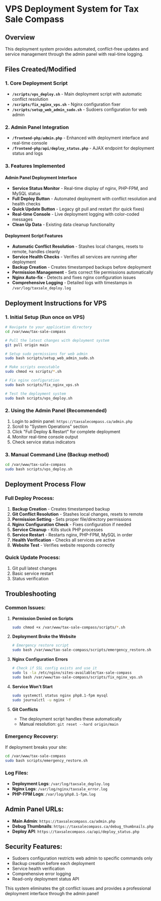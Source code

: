 # VPS Deployment System for Tax Sale Compass

## Overview
This deployment system provides automated, conflict-free updates and service management through the admin panel with real-time logging.

## Files Created/Modified

### 1. Core Deployment Script
- **`/scripts/vps_deploy.sh`** - Main deployment script with automatic conflict resolution
- **`/scripts/fix_nginx_vps.sh`** - Nginx configuration fixer
- **`/scripts/setup_web_admin_sudo.sh`** - Sudoers configuration for web admin

### 2. Admin Panel Integration
- **`/frontend-php/admin.php`** - Enhanced with deployment interface and real-time console
- **`/frontend-php/api/deploy_status.php`** - AJAX endpoint for deployment status and logs

### 3. Features Implemented

#### Admin Panel Deployment Interface
- **Service Status Monitor** - Real-time display of nginx, PHP-FPM, and MySQL status
- **Full Deploy Button** - Automated deployment with conflict resolution and health checks
- **Quick Update Button** - Legacy git pull and restart (for quick fixes)
- **Real-time Console** - Live deployment logging with color-coded messages
- **Clean Up Data** - Existing data cleanup functionality

#### Deployment Script Features
- **Automatic Conflict Resolution** - Stashes local changes, resets to remote, handles cleanly
- **Service Health Checks** - Verifies all services are running after deployment
- **Backup Creation** - Creates timestamped backups before deployment
- **Permission Management** - Sets correct file permissions automatically
- **Nginx Auto-fix** - Detects and fixes nginx configuration issues
- **Comprehensive Logging** - Detailed logs with timestamps in `/var/log/taxsale_deploy.log`

## Deployment Instructions for VPS

### 1. Initial Setup (Run once on VPS)
```bash
# Navigate to your application directory
cd /var/www/tax-sale-compass

# Pull the latest changes with deployment system
git pull origin main

# Setup sudo permissions for web admin
sudo bash scripts/setup_web_admin_sudo.sh

# Make scripts executable
sudo chmod +x scripts/*.sh

# Fix nginx configuration
sudo bash scripts/fix_nginx_vps.sh

# Test the deployment system
sudo bash scripts/vps_deploy.sh
```

### 2. Using the Admin Panel (Recommended)
1. Login to admin panel: `https://taxsalecompass.ca/admin.php`
2. Scroll to "System Operations" section
3. Click "Full Deploy & Restart" for complete deployment
4. Monitor real-time console output
5. Check service status indicators

### 3. Manual Command Line (Backup method)
```bash
cd /var/www/tax-sale-compass
sudo bash scripts/vps_deploy.sh
```

## Deployment Process Flow

### Full Deploy Process:
1. **Backup Creation** - Creates timestamped backup
2. **Git Conflict Resolution** - Stashes local changes, resets to remote
3. **Permission Setting** - Sets proper file/directory permissions
4. **Nginx Configuration Check** - Fixes configuration if needed
5. **Service Cleanup** - Kills stuck PHP processes
6. **Service Restart** - Restarts nginx, PHP-FPM, MySQL in order
7. **Health Verification** - Checks all services are active
8. **Website Test** - Verifies website responds correctly

### Quick Update Process:
1. Git pull latest changes
2. Basic service restart
3. Status verification

## Troubleshooting

### Common Issues:

1. **Permission Denied on Scripts**
   ```bash
   sudo chmod +x /var/www/tax-sale-compass/scripts/*.sh
   ```

2. **Deployment Broke the Website**
   ```bash
   # Emergency restore script
   sudo bash /var/www/tax-sale-compass/scripts/emergency_restore.sh
   ```

3. **Nginx Configuration Errors**
   ```bash
   # Check if SSL config exists and use it
   sudo ls -la /etc/nginx/sites-available/tax-sale-compass
   sudo bash /var/www/tax-sale-compass/scripts/fix_nginx_vps.sh
   ```

4. **Service Won't Start**
   ```bash
   sudo systemctl status nginx php8.1-fpm mysql
   sudo journalctl -u nginx -f
   ```

5. **Git Conflicts**
   - The deployment script handles these automatically
   - Manual resolution: `git reset --hard origin/main`

### Emergency Recovery:
If deployment breaks your site:
```bash
cd /var/www/tax-sale-compass
sudo bash scripts/emergency_restore.sh
```

### Log Files:
- **Deployment Logs**: `/var/log/taxsale_deploy.log`
- **Nginx Logs**: `/var/log/nginx/taxsale_error.log`
- **PHP-FPM Logs**: `/var/log/php8.1-fpm.log`

## Admin Panel URLs:
- **Main Admin**: `https://taxsalecompass.ca/admin.php`
- **Debug Thumbnails**: `https://taxsalecompass.ca/debug_thumbnails.php`
- **Deploy API**: `https://taxsalecompass.ca/api/deploy_status.php`

## Security Features:
- Sudoers configuration restricts web admin to specific commands only
- Backup creation before each deployment
- Service health verification
- Comprehensive error logging
- Read-only deployment status API

This system eliminates the git conflict issues and provides a professional deployment interface through the admin panel!